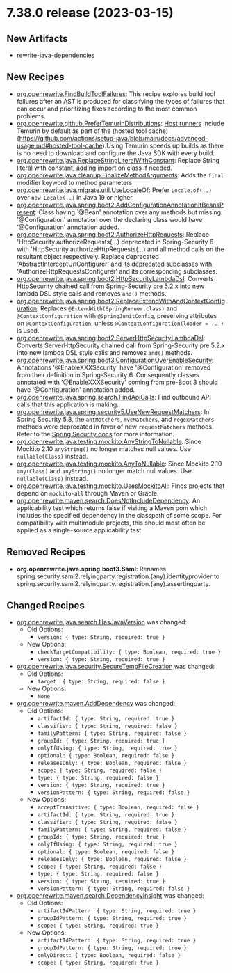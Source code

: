 # 7.38.0 release (2023-03-15)

## New Artifacts
* rewrite-java-dependencies

## New Recipes
* [org.openrewrite.FindBuildToolFailures](../../../recipes/findbuildtoolfailures): This recipe explores build tool failures after an AST is produced for classifying the types of failures that can occur and prioritizing fixes according to the most common problems. 
* [org.openrewrite.github.PreferTemurinDistributions](../../../recipes/github/prefertemurindistributions): [Host runners](https://docs.github.com/en/actions/using-github-hosted-runners/about-github-hosted-runners#supported-runners-and-hardware-resources/) include Temurin by default as part of the (hosted tool cache)(https://github.com/actions/setup-java/blob/main/docs/advanced-usage.md#hosted-tool-cache).Using Temurin speeds up builds as there is no need to download and configure the Java SDK with every build. 
* [org.openrewrite.java.ReplaceStringLiteralWithConstant](../../../recipes/java/replacestringliteralwithconstant): Replace String literal with constant, adding import on class if needed. 
* [org.openrewrite.java.cleanup.FinalizeMethodArguments](../../../recipes/java/cleanup/finalizemethodarguments): Adds the `final` modifier keyword to method parameters. 
* [org.openrewrite.java.migrate.util.UseLocaleOf](../../../recipes/java/migrate/util/uselocaleof): Prefer `Locale.of(..)` over `new Locale(..)` in Java 19 or higher. 
* [org.openrewrite.java.spring.boot2.AddConfigurationAnnotationIfBeansPresent](../../../recipes/java/spring/boot2/addconfigurationannotationifbeanspresent): Class having `@Bean' annotation over any methods but missing '@Configuration' annotation over the declaring class would have '@Configuration' annotation added. 
* [org.openrewrite.java.spring.boot2.AuthorizeHttpRequests](../../../recipes/java/spring/boot2/authorizehttprequests): Replace 'HttpSecurity.authorizeRequests(...) deprecated in Spring-Security 6 with 'HttpSecurity.authorizeHttpRequests(...) and all method calls on the resultant object respectively. Replace deprecated 'AbstractInterceptUrlConfigurer' and its deprecated subclasses with 'AuthorizeHttpRequestsConfigurer' and its corresponding subclasses. 
* [org.openrewrite.java.spring.boot2.HttpSecurityLambdaDsl](../../../recipes/java/spring/boot2/httpsecuritylambdadsl): Converts HttpSecurity chained call from Spring-Security pre 5.2.x into new lambda DSL style calls and removes `and()` methods. 
* [org.openrewrite.java.spring.boot2.ReplaceExtendWithAndContextConfiguration](../../../recipes/java/spring/boot2/replaceextendwithandcontextconfiguration): Replaces `@ExtendWith(SpringRunner.class)` and `@ContextConfiguration` with `@SpringJunitConfig`, preserving attributes on `@ContextConfiguration`, unless `@ContextConfiguration(loader = ...)` is used. 
* [org.openrewrite.java.spring.boot2.ServerHttpSecurityLambdaDsl](../../../recipes/java/spring/boot2/serverhttpsecuritylambdadsl): Converts ServerHttpSecurity chained call from Spring-Security pre 5.2.x into new lambda DSL style calls and removes `and()` methods. 
* [org.openrewrite.java.spring.boot3.ConfigurationOverEnableSecurity](../../../recipes/java/spring/boot3/configurationoverenablesecurity): Annotations '@EnableXXXSecurity' have '@Configuration' removed from their definition in Spring-Security 6. Consequently classes annotated with '@EnableXXXSecurity' coming from pre-Boot 3 should have '@Configuration' annotation added. 
* [org.openrewrite.java.spring.search.FindApiCalls](../../../recipes/java/spring/search/findapicalls): Find outbound API calls that this application is making. 
* [org.openrewrite.java.spring.security5.UseNewRequestMatchers](../../../recipes/java/spring/security5/usenewrequestmatchers): In Spring Security 5.8, the `antMatchers`, `mvcMatchers`, and `regexMatchers` methods were deprecated in favor of new `requestMatchers` methods. Refer to the [Spring Security docs](https://docs.spring.io/spring-security/reference/5.8/migration/servlet/config.html#use-new-requestmatchers) for more information. 
* [org.openrewrite.java.testing.mockito.AnyStringToNullable](../../../recipes/java/testing/mockito/anystringtonullable): Since Mockito 2.10 `anyString()` no longer matches null values. Use `nullable(Class)` instead. 
* [org.openrewrite.java.testing.mockito.AnyToNullable](../../../recipes/java/testing/mockito/anytonullable): Since Mockito 2.10 `any(Class)` and `anyString()` no longer match null values. Use `nullable(Class)` instead. 
* [org.openrewrite.java.testing.mockito.UsesMockitoAll](../../../recipes/java/testing/mockito/usesmockitoall): Finds projects that depend on `mockito-all` through Maven or Gradle. 
* [org.openrewrite.maven.search.DoesNotIncludeDependency](../../../recipes/maven/search/doesnotincludedependency): An applicability test which returns false if visiting a Maven pom which includes the specified dependency in the classpath of some scope. For compatibility with multimodule projects, this should most often be applied as a single-source applicability test. 

## Removed Recipes
* **org.openrewrite.java.spring.boot3.Saml**: Renames spring.security.saml2.relyingparty.registration.(any).identityprovider to spring.security.saml2.relyingparty.registration.(any).assertingparty. 

## Changed Recipes
* [org.openrewrite.java.search.HasJavaVersion](../../../recipes/java/search/hasjavaversion) was changed:
  * Old Options:
    * `version: { type: String, required: true }`
  * New Options:
    * `checkTargetCompatibility: { type: Boolean, required: true }`
    * `version: { type: String, required: true }`
* [org.openrewrite.java.security.SecureTempFileCreation](../../../recipes/java/security/securetempfilecreation) was changed:
  * Old Options:
    * `target: { type: String, required: false }`
  * New Options:
    * `None`
* [org.openrewrite.maven.AddDependency](../../../recipes/maven/adddependency) was changed:
  * Old Options:
    * `artifactId: { type: String, required: true }`
    * `classifier: { type: String, required: false }`
    * `familyPattern: { type: String, required: false }`
    * `groupId: { type: String, required: true }`
    * `onlyIfUsing: { type: String, required: true }`
    * `optional: { type: Boolean, required: false }`
    * `releasesOnly: { type: Boolean, required: false }`
    * `scope: { type: String, required: false }`
    * `type: { type: String, required: false }`
    * `version: { type: String, required: true }`
    * `versionPattern: { type: String, required: false }`
  * New Options:
    * `acceptTransitive: { type: Boolean, required: false }`
    * `artifactId: { type: String, required: true }`
    * `classifier: { type: String, required: false }`
    * `familyPattern: { type: String, required: false }`
    * `groupId: { type: String, required: true }`
    * `onlyIfUsing: { type: String, required: true }`
    * `optional: { type: Boolean, required: false }`
    * `releasesOnly: { type: Boolean, required: false }`
    * `scope: { type: String, required: false }`
    * `type: { type: String, required: false }`
    * `version: { type: String, required: true }`
    * `versionPattern: { type: String, required: false }`
* [org.openrewrite.maven.search.DependencyInsight](../../../recipes/maven/search/dependencyinsight) was changed:
  * Old Options:
    * `artifactIdPattern: { type: String, required: true }`
    * `groupIdPattern: { type: String, required: true }`
    * `scope: { type: String, required: true }`
  * New Options:
    * `artifactIdPattern: { type: String, required: true }`
    * `groupIdPattern: { type: String, required: true }`
    * `onlyDirect: { type: Boolean, required: false }`
    * `scope: { type: String, required: true }`
